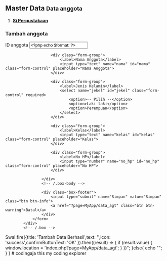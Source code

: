 <?php
//kode 9 digit
  
$carikode = mysqli_query($koneksi,"SELECT id_anggota FROM tb_anggota order by id_anggota desc");
$datakode = mysqli_fetch_array($carikode);
$kode = $datakode['id_anggota'];
$urut = substr($kode, 1, 3);
$tambah = (int) $urut + 1;

if (strlen($tambah) == 1){
$format = "A"."00".$tambah;
 	}else if (strlen($tambah) == 2){
 	$format = "A"."0".$tambah;
			}else (strlen($tambah) == 3){
			$format = "A".$tambah
				}
?>

<section class="content-header">
	<h1>
		Master Data
		<small>Data anggota</small>
	</h1>
	<ol class="breadcrumb">
		<li>
			<a href="index.php">
				<i class="fa fa-home"></i>
				<b>Si Perpustakaan</b>
			</a>
		</li>
	</ol>
</section>

<section class="content">
	<div class="row">
		<div class="col-md-12">
			<!-- general form elements -->
			<div class="box box-info">
				<div class="box-header with-border">
					<h3 class="box-title">Tambah anggota</h3>
				</div>
				<!-- /.box-header -->
				<!-- form start -->
				<form action="" method="post" enctype="multipart/form-data">
					<div class="box-body">
						<div class="form-group">
							<label>ID anggota</label>
							<input type="text" name="id_anggota" id="id_anggota" class="form-control" value="<?php echo $format; ?>"
							 readonly/>
						</div>

						<div class="form-group">
							<label>Nama Anggota</label>
							<input type="text" name="nama" id="nama" class="form-control" placeholder="Nama Anggota">
						</div>

						<div class="form-group">
							<label>Jenis Kelamin</label>
							<select name="jekel" id="jekel" class="form-control" required>
								<option>-- Pilih --</option>
								<option>Laki-laki</option>
								<option>Perempuan</option>
							</select>
						</div>

						<div class="form-group">
							<label>Kelas</label>
							<input type="text" name="kelas" id="kelas" class="form-control" placeholder="Kelas">
						</div>

						<div class="form-group">
							<label>No HP</label>
							<input type="number" name="no_hp" id="no_hp" class="form-control" placeholder="No HP">
						</div>

					</div>
					<!-- /.box-body -->

					<div class="box-footer">
						<input type="submit" name="Simpan" value="Simpan" class="btn btn-info">
						<a href="?page=MyApp/data_agt" class="btn btn-warning">Batal</a>
					</div>
				</form>
			</div>
			<!-- /.box -->
</section>

<?php

    if (isset ($_POST['Simpan'])){
    
        $sql_simpan = "INSERT INTO tb_anggota (id_anggota,nama,jekel,kelas,no_hp) VALUES (
           '".$_POST['id_anggota']."',
          '".$_POST['nama']."',
          '".$_POST['jekel']."',
          '".$_POST['kelas']."',
          '".$_POST['no_hp']."')";
        $query_simpan = mysqli_query($koneksi, $sql_simpan);
        mysqli_close($koneksi);

    if ($query_simpan){

      echo "<script>
      Swal.fire({title: 'Tambah Data Berhasil',text: '',icon: 'success',confirmButtonText: 'OK'
      }).then((result) => {
          if (result.value) {
              window.location = 'index.php?page=MyApp/data_agt';
          }
      })</script>";
      }else{
      echo "<script>
      Swal.fire({title: 'Tambah Data Gagal',text: '',icon: 'error',confirmButtonText: 'OK'
      }).then((result) => {
          if (result.value) {
              window.location = 'index.php?page=MyApp/add_agt';
          }
      })</script>";
    }
  }
    
# codingaja
this my coding explorer 
